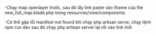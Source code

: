 -Chạy map openlayer trước, sau đó lấy link paste vào iframe của file new_full_map.blade.php trong resources/view/components 

-Có thể gặp lỗi manifest not found khi chạy php artisan serve, chạy lệnh npm run dev sau đó chạy php artisan server lại rồi vào link mới
